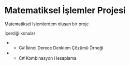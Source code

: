 # Matematiksel İşlemler Projesi
Matematiksel Islemlerdem oluşan bir proje

İçerdiği konular
* - C# İkinci Derece Denklem Çözümü Örneği
* - C# Kombinasyon Hesaplama
